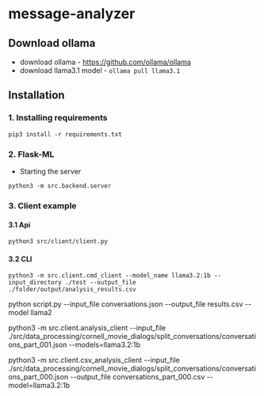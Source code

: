 # message-analyzer

## Download ollama
* download ollama - https://github.com/ollama/ollama
* download llama3.1 model - `ollama pull llama3.1`

## Installation
### 1. Installing requirements
```
pip3 install -r requirements.txt
```

### 2. Flask-ML
* Starting the server
```
python3 -m src.backend.server
```

### 3. Client example
#### 3.1 Api
```
python3 src/client/client.py
```

#### 3.2 CLI
```
python3 -m src.client.cmd_client --model_name llama3.2:1b --input_directory ./test --output_file ./folder/output/analysis_results.csv
```


python script.py --input_file conversations.json --output_file results.csv --model llama2

python3 -m src.client.analysis_client --input_file ./src/data_processing/cornell_movie_dialogs/split_conversations/conversations_part_001.json --models=llama3.2:1b

python3 -m src.client.csv_analysis_client --input_file ./src/data_processing/cornell_movie_dialogs/split_conversations/conversations_part_000.json --output_file conversations_part_000.csv --model=llama3.2:1b